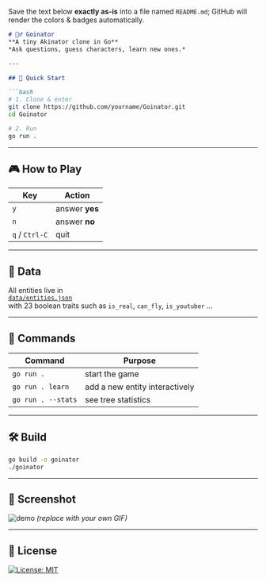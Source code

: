 Save the text below **exactly as-is** into a file named `README.md`; GitHub will render the colors & badges automatically.

```markdown
# 🧞‍♂️ Goinator
**A tiny Akinator clone in Go**  
*Ask questions, guess characters, learn new ones.*

---

## 🚀 Quick Start

```bash
# 1. Clone & enter
git clone https://github.com/yourname/Goinator.git
cd Goinator

# 2. Run
go run .
```

---

## 🎮 How to Play

| Key | Action |
|-----|--------|
| `y` | answer **yes** |
| `n` | answer **no** |
| `q` / `Ctrl-C` | quit |

---

## 🧠 Data

All entities live in  
[`data/entities.json`](data/entities.json)  
with 23 boolean traits such as `is_real`, `can_fly`, `is_youtuber` …

---

## 🔧 Commands

| Command | Purpose |
|---------|---------|
| `go run .` | start the game |
| `go run . learn` | add a new entity interactively |
| `go run . --stats` | see tree statistics |

---

## 🛠️ Build

```bash
go build -o goinator
./goinator
```

---

## 📸 Screenshot

![demo](https://user-images.githubusercontent.com/yourname/.../goinator.gif)
*(replace with your own GIF)*

---

## 📄 License

[![License: MIT](https://img.shields.io/badge/License-MIT-yellow.svg)](https://opensource.org/licenses/MIT)
```

